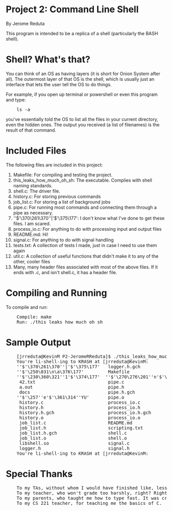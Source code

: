 # Project 2: Command Line Shell

By Jerome Reduta

This program is intended to be a replica of a shell (particularly the BASH shell).

# Shell? What's that?

You can think of an OS as having layers (it is short for Onion System after all). The outermost layer of that OS is the shell, which is usually just an interface that lets the user tell the OS to do things.

For example, if you open up terminal or powershell or even this program and type:
<pre>
	ls -a
</pre>

you've essentially told the OS to list all the files in your current directory, even the hidden ones. The output you received (a list of filenames) is the result of that command.

# Included Files

The following files are included in this project:

<ol>
	<li>Makefile: For compiling and testing the project.</li>
	<li>this_leaks_how_much_oh_sh: The executable. Complies with shell naming standards.</li>
	<li>shell.c: The driver file.</li>
	<li>history.c: For storing previous commands</li>
	<li>job_list.c: For storing a list of background jobs</li>
	<li>pipe.c: For running most commands and connecting them through a pipe as necessary.</li>
	<li>''$'\370\261\370''|'$'\375\177': I don't know what I've done to get these files. I am scared.</li>
	<li>process_io.c: For anything to do with processing input and output files</li>
	<li>README.md: Hi!</li>
	<li>signal.c: For anything to do with signal handling</li>
	<li>tests.txt: A collection of tests I made, just in case I need to use them again</li>
	<li>util.c: A collection of useful functions that didn't make it to any of the other, cooler files</li>
	<li>Many, many header files associated with most of the above files. If it ends with .c, and isn't shell.c, it has a header file.</li>
</ol>


# Compiling and Running

To compile and run:
<pre>
	Compile: make
	Run: ./this_leaks_how_much_oh_sh
</pre>

# Sample Output

<pre>
	[jrreduta@KevinM P2-JeromeRReduta]$ ./this_leaks_how_much_oh_sh
	You're li-shell-ing to KRASH at [jrreduta@KevinM:       ~/P2-JeromeRReduta]ls
	''$'\370\261\370''|'$'\375\177'   logger.h.gch                     signal.h.gch
	''$'\250\031\n\a\376\177'         Makefile                         signal.o
	''$'\230\360\321''1'$'\374\177'  ''$'\270\276\201''n'$'\376\177'   tests
	 42.txt                           pipe.c                           tests.txt
	 a.out                            pipe.h                           this_leaks_how_much_oh_sh
	 docs                             pipe.h.gch                      ''$'\257\345\227''['$'\274''U'
	''$'\257''e'$'\361\314''YU'       pipe.o                           ui.c
	 history.c                        process_io.c                     ui.h
	 history.h                        process_io.h                     ui.h.gch
	 history.h.gch                    process_io.h.gch                 ui.o
	 history.o                        process_io.o                    ''$'\257''Ů*JV'
	 job_list.c                       README.md                        util.c
	 job_list.h                       scripting.txt                    util.h
	 job_list.h.gch                   shell.c                          util.h.gch
	 job_list.o                       shell.o                          util.o
	 libshell.so                      signal.c
	 logger.h                         signal.h
	You're li-shell-ing to KRASH at [jrreduta@KevinM:       ~/P2-JeromeRReduta]^C
</pre>

# Special Thanks

<pre>
	To my TAs, without whom I would have finished like, less than half the test cases.
	To my teacher, who won't grade too harshly, right? Right?
	To my parents, who taught me how to type fast. It was crucial in this project.
	To my CS 221 teacher, for teaching me the basics of C.

</pre>

